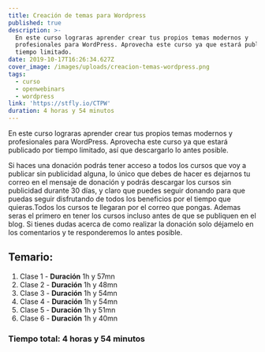 ```yaml
---
title: Creación de temas para Wordpress
published: true
description: >-
  En este curso lograras aprender crear tus propios temas modernos y
  profesionales para WordPress. Aprovecha este curso ya que estará publicado por
  tiempo limitado.
date: 2019-10-17T16:26:34.627Z
cover_image: /images/uploads/creacion-temas-wordpress.png
tags:
  - curso
  - openwebinars
  - wordpress
link: 'https://stfly.io/CTPW'
duration: 4 horas y 54 minutos
---
```

En este curso lograras aprender crear tus propios temas modernos y profesionales para WordPress. Aprovecha este curso ya que estará publicado por tiempo limitado, así que descargarlo lo antes posible. 

Si haces una donación podrás tener acceso a todos los cursos que voy a publicar sin publicidad alguna, lo único que debes de hacer es dejarnos tu correo en el mensaje de donación y podrás descargar los cursos sin publicidad durante 30 días, y claro que puedes seguir donando para que puedas seguir disfrutando de todos los beneficios por el tiempo que quieras.Todos los cursos te llegaran por el correo que pongas. Ademas seras el primero en tener los cursos incluso antes de que se publiquen en el blog. Si tienes dudas acerca de como realizar la donación solo déjamelo en los comentarios y te responderemos lo antes posible.

## Temario:

1. Clase 1 - **Duración** 1h y 57mn
2. Clase 2 - **Duración** 1h y 48mn
3. Clase 3 - **Duración** 1h y 54mn
4. Clase 4 - **Duración** 1h y 54mn
5. Clase 5 - **Duración** 1h y 51mn 
6. Clase 6 - **Duración** 1h y 40mn

<h3 class="time-total">Tiempo total: 4 horas y 54 minutos </h3>
